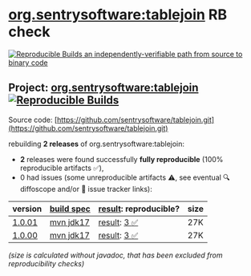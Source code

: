 [org.sentrysoftware:tablejoin](https://central.sonatype.com/artifact/org.sentrysoftware/tablejoin/versions) RB check
=======

[![Reproducible Builds](https://reproducible-builds.org/images/logos/rb.svg) an independently-verifiable path from source to binary code](https://reproducible-builds.org/)

## Project: [org.sentrysoftware:tablejoin](https://central.sonatype.com/artifact/org.sentrysoftware/tablejoin/versions) [![Reproducible Builds](https://img.shields.io/endpoint?url=https://raw.githubusercontent.com/jvm-repo-rebuild/reproducible-central/master/content/org/sentrysoftware/tablejoin/badge.json)](https://github.com/jvm-repo-rebuild/reproducible-central/blob/master/content/org/sentrysoftware/tablejoin/README.md)

Source code: [https://github.com/sentrysoftware/tablejoin.git](https://github.com/sentrysoftware/tablejoin.git)

rebuilding **2 releases** of org.sentrysoftware:tablejoin:
- **2** releases were found successfully **fully reproducible** (100% reproducible artifacts :white_check_mark:),
- 0 had issues (some unreproducible artifacts :warning:, see eventual :mag: diffoscope and/or :memo: issue tracker links):

| version | [build spec](/BUILDSPEC.md) | [result](https://reproducible-builds.org/docs/jvm/): reproducible? | size |
| -- | --------- | ------ | -- |
| [1.0.01](https://central.sonatype.com/artifact/org.sentrysoftware/tablejoin/1.0.01/pom) | [mvn jdk17](tablejoin-1.0.01.buildspec) | [result](tablejoin-1.0.01.buildinfo): [3 :white_check_mark: ](tablejoin-1.0.01.buildcompare) | 27K |
| [1.0.00](https://central.sonatype.com/artifact/org.sentrysoftware/tablejoin/1.0.00/pom) | [mvn jdk17](tablejoin-1.0.00.buildspec) | [result](tablejoin-1.0.00.buildinfo): [3 :white_check_mark: ](tablejoin-1.0.00.buildcompare) | 27K |

<i>(size is calculated without javadoc, that has been excluded from reproducibility checks)</i>
